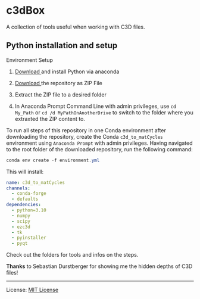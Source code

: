 # c3dBox

A collection of tools useful when working with C3D files.

## Python installation and setup
Environment Setup

1. [Download ](/docs/getting-started/anaconda/install#windows-installation)and install Python via anaconda
  
2. [Download ](https://github.com/haripen/c3dBox/archive/refs/heads/main.zip)the repository as ZIP File
  
3. Extract the ZIP file to a desired folder
  
4. In Anaconda Prompt Command Line with admin privileges, use ``cd My_Path`` or ``cd /d MyPathOnAnotherDrive`` to switch to the folder where you extraxted the ZIP content to.

To run all steps of this repository in one Conda environment after downloading the repository, create the Conda `c3d_to_matCycles` environment using `Anaconda Prompt` with admin privileges. Having navigated to the root folder of the downloaded repository, run the following command:
```powershell
conda env create -f environment.yml
```
This will install:
```yaml
name: c3d_to_matCycles
channels:
  - conda-forge
  - defaults
dependencies:
  - python=3.10
  - numpy
  - scipy
  - ezc3d
  - tk
  - pyinstaller
  - pyqt
```

Check out the folders for tools and infos on the steps.

**Thanks** to Sebastian Durstberger for showing me the hidden depths of C3D files!

---

License: [MIT License](https://github.com/haripen/c3dBox/blob/main/LICENSE)
